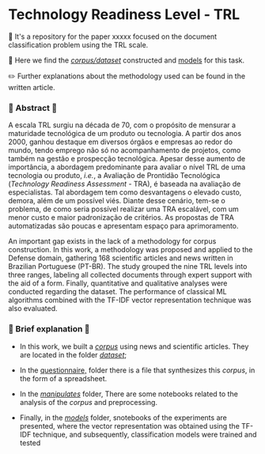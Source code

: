 # Technology Readiness Level - TRL 

📌  It's a repository for the paper xxxxx focused on the document classification problem using the TRL scale.

📌  Here we find the [_corpus/dataset_](https://github.com/jlvoltan/trlPaper/tree/main/dataset)  constructed and [models](https://github.com/jlvoltan/trlPaper/tree/main/modelos) for this task.
  
✏️  Further explanations about the methodology used can be found in the written article.



### 📝 Abstract 📝

A escala TRL surgiu na década de 70, com o propósito de mensurar a maturidade tecnológica de um produto ou tecnologia. A partir dos anos 2000, ganhou destaque em diversos órgãos e empresas ao redor do mundo, tendo emprego não só no acompanhamento de projetos, como também na gestão e prospecção tecnológica. Apesar desse aumento de importância, a abordagem predominante para avaliar o nível TRL de uma tecnologia ou produto, _i.e._, a Avaliação de Prontidão Tecnológica (_Technology Readiness Assessment_ - TRA), é baseada na avaliação de especialistas. Tal abordagem tem como desvantagens o elevado custo, demora, além de um possível viés. Diante desse cenário, tem-se o problema, de como seria possível realizar uma TRA escalável, com um menor custo e maior padronização de critérios. As propostas de TRA automatizadas são poucas e apresentam espaço para aprimoramento.


An important gap exists in the lack of a methodology for corpus construction. In this work, a methodology was proposed and applied to the Defense domain, gathering 168 scientific articles and news written in Brazilian Portuguese (PT-BR). The study grouped the nine TRL levels into three ranges, labeling all collected documents through expert support with the aid of a form. Finally, quantitative and qualitative analyses were conducted regarding the dataset. The performance of classical ML algorithms combined with the TF-IDF vector representation technique was also evaluated.


### 💬 Brief explanation 💬

- In this work, we built a [_corpus_](https://github.com/jlvoltan/trlPaper/tree/main/dataset) using news and scientific articles. They are located in the folder [_dataset_]((https://github.com/jlvoltan/trl/tree/main/dataset));

- In the [questionnaire,](https://github.com/jlvoltan/trl/tree/main/questionnaire) folder there is a file that synthesizes this _corpus_, in the form of a spreadsheet.

- In the [_manipulates_](https://github.com/jlvoltan/trl/tree/main/manipulates) folder, There are some notebooks related to the analysis of the _corpus_ and preprocessing.

- Finally, in the [_models_](https://github.com/jlvoltan/trl/tree/main/modelos) folder, snotebooks of the experiments are presented, where the vector representation was obtained using the TF-IDF technique, and subsequently, classification models were trained and tested
